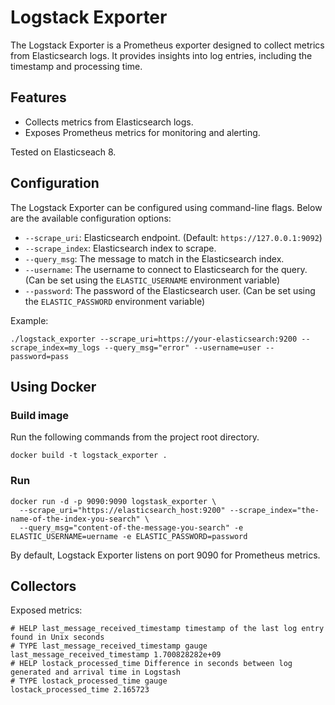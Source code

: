 # Logstack Exporter

The Logstack Exporter is a Prometheus exporter designed to collect metrics from Elasticsearch logs. It provides insights into log entries, including the timestamp and processing time.

## Features

- Collects metrics from Elasticsearch logs.
- Exposes Prometheus metrics for monitoring and alerting.

Tested on Elasticseach 8.

## Configuration

The Logstack Exporter can be configured using command-line flags. Below are the available configuration options:

- `--scrape_uri`: Elasticsearch endpoint. (Default: `https://127.0.0.1:9092`)
- `--scrape_index`: Elasticsearch index to scrape.
- `--query_msg`: The message to match in the Elasticsearch index.
- `--username`: The username to connect to Elasticsearch for the query. (Can be set using the `ELASTIC_USERNAME` environment variable)
- `--password`: The password of the Elasticsearch user. (Can be set using the `ELASTIC_PASSWORD` environment variable)

Example:
```
./logstack_exporter --scrape_uri=https://your-elasticsearch:9200 --scrape_index=my_logs --query_msg="error" --username=user --password=pass
```

## Using Docker

### Build image

Run the following commands from the project root directory.

```
docker build -t logstack_exporter .
```

### Run
```
docker run -d -p 9090:9090 logstask_exporter \
  --scrape_uri="https://elasticsearch_host:9200" --scrape_index="the-name-of-the-index-you-search" \
  --query_msg="content-of-the-message-you-search" -e ELASTIC_USERNAME=uername -e ELASTIC_PASSWORD=password
```

By default, Logstack Exporter listens on port 9090 for Prometheus metrics.


## Collectors

Exposed metrics:

```
# HELP last_message_received_timestamp timestamp of the last log entry found in Unix seconds
# TYPE last_message_received_timestamp gauge
last_message_received_timestamp 1.700828282e+09
# HELP lostack_processed_time Difference in seconds between log generated and arrival time in Logstash
# TYPE lostack_processed_time gauge
lostack_processed_time 2.165723
```

